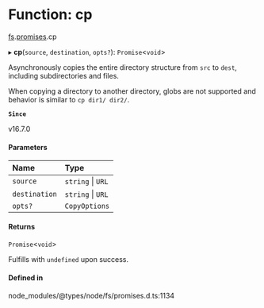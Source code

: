 # Function: cp

[fs](../modules/fs.md).[promises](../modules/fs.promises.md).cp

▸ **cp**(`source`, `destination`, `opts?`): `Promise`<`void`\>

Asynchronously copies the entire directory structure from `src` to `dest`,
including subdirectories and files.

When copying a directory to another directory, globs are not supported and
behavior is similar to `cp dir1/ dir2/`.

**`Since`**

v16.7.0

#### Parameters

| Name | Type |
| :------ | :------ |
| `source` | `string` \| `URL` |
| `destination` | `string` \| `URL` |
| `opts?` | `CopyOptions` |

#### Returns

`Promise`<`void`\>

Fulfills with `undefined` upon success.

#### Defined in

node_modules/@types/node/fs/promises.d.ts:1134

